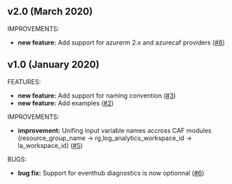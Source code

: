 ## v2.0 (March 2020)

IMPROVEMENTS:

* **new feature:**  Add support for azurerm 2.x and azurecaf providers ([#8](https://github.com/aztfmod/terraform-azurerm-caf-container-registry/issues/8))


## v1.0 (January 2020)

FEATURES: 
* **new feature:**  Add support for naming convention ([#3](https://github.com/aztfmod/terraform-azurerm-caf-container-registry/issues/3))
* **new feature:**  Add examples ([#2](https://github.com/aztfmod/terraform-azurerm-caf-container-registry/issues/2))

IMPROVEMENTS:
* **improvement:**  Unifing input variable names accross CAF modules (resource_group_name -> rg,log_analytics_workspace_id -> la_workspace_id) ([#5](https://github.com/aztfmod/terraform-azurerm-caf-container-registry/issues/5))

BUGS:
* **bug fix:** Support for eventhub diagnostics is now optionnal ([#6](https://github.com/aztfmod/terraform-azurerm-caf-container-registry/issues/6)) 